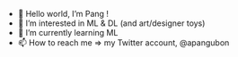- 👋 Hello world, I’m Pang !
- 👀 I’m interested in ML & DL (and art/designer toys)
- 🌱 I’m currently learning ML
- 📫 How to reach me => my Twitter account, @apangubon

<!---
apangubon/apangubon is a ✨ special ✨ repository because its `README.md` (this file) appears on your GitHub profile.
You can click the Preview link to take a look at your changes.
--->
